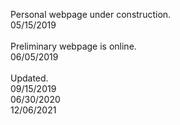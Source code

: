 Personal webpage under construction.\
05/15/2019\
\
Preliminary webpage is online.\
06/05/2019\
\
Updated.\
09/15/2019\
06/30/2020\
12/06/2021

